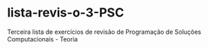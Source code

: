 # lista-revis-o-3-PSC
Terceira lista de exercícios de revisão de Programação de Soluções Computacionais - Teoria
